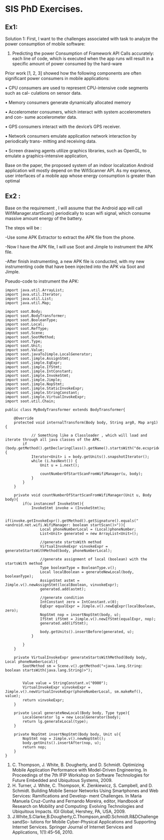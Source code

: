 # SIS PhD Exercises.

## Ex1:

Solution 1:
First, I want to the challenges associated with task to analyze the power consumption of mobile software:
1) Predicting the power Consumption of Framework API Calls accurately: each line of code, which is executed when the app runs  will result in a specific amount of power consumed by the hard-ware

Prior work [1, 2, 3] showed how the following components are often significant power consumers in mobile applications:

• CPU consumers are used to represent CPU-intensive code segments such as cal- culations on sensor data.

• Memory consumers generate dynamically allocated memory

• Accelerometer consumers, which interact with system accelerometers and con- sume accelerometer data.

• GPS consumers interact with the device’s GPS receiver.

• Network consumers emulate application network interaction by periodically trans- mitting and receiving data.

• Screen drawing agents utilize graphics libraries, such as OpenGL, to emulate a graphics-intensive application,

Base on the paper, the proposed system of an indoor localization Android application will mostly depend on the WifiScanner API.
As my exprience, user interfaces of a mobile app whose energy consumption is greater than optimal

## Ex2 :

Base on the requirement , I will assume that the Android app will call WifiManager.startScan() periodically to scan wifi signal, which consume massive amount energy of the battery.

The steps will be :

-Use some APK Extractor to extract the APK file from the phone.

-Now I have the APK file, I will use Soot and Jimple to instrument the APK file.

-After finish instrumenting, a new APK file is conducted, with my new instrumenting code that have been injected into the APK via Soot and Jimple.

Pseudo-code to instrument the APK:
```
import java.util.ArrayList;
import java.util.Iterator;
import java.util.List;
import java.util.Map;

import soot.Body;
import soot.BodyTransformer;
import soot.BooleanType;
import soot.Local;
import soot.RefType;
import soot.Scene;
import soot.SootMethod;
import soot.Type;
import soot.Unit;
import soot.Value;
import soot.javaToJimple.LocalGenerator;
import soot.jimple.AssignStmt;
import soot.jimple.EqExpr;
import soot.jimple.IfStmt;
import soot.jimple.IntConstant;
import soot.jimple.InvokeStmt;
import soot.jimple.Jimple;
import soot.jimple.NopStmt;
import soot.jimple.StaticInvokeExpr;
import soot.jimple.StringConstant;
import soot.jimple.VirtualInvokeExpr;
import soot.util.Chain;

public class MyBodyTransformer extends BodyTransformer{

	@Override
	protected void internalTransform(Body body, String arg0, Map arg1) {
	
	        // Something like a Classloader , which will load and iterate through all java classes of the APK.
		if (body.getMethod().getDeclaringClass().getName().startsWith("de.ecspride")) {
			Iterator<Unit> i = body.getUnits().snapshotIterator();
			while (i.hasNext()) {
				Unit u = i.next();

				countNumberOfStartScanFromWifiManager(u, body);
			}
		}
	}

	private void countNumberOfStartScanFromWifiManager(Unit u, Body body){		
		if(u instanceof InvokeStmt){
			InvokeStmt invoke = (InvokeStmt)u;
			
			if(invoke.getInvokeExpr().getMethod().getSignature().equals("<android.net.wifi.WifiManager: boolean startScan()>")){
				Local phoneNumberLocal = (Local)phoneNumber;
				List<Unit> generated = new ArrayList<Unit>();
				
				//generate startsWith method
				VirtualInvokeExpr vinvokeExpr = generateStartsWithMethod(body, phoneNumberLocal);
				
				//generate assignment of local (boolean) with the startsWith method
				Type booleanType = BooleanType.v();
				Local localBoolean = generateNewLocal(body, booleanType);
				AssignStmt astmt = Jimple.v().newAssignStmt(localBoolean, vinvokeExpr);
				generated.add(astmt);
				
				//generate condition
				IntConstant zero = IntConstant.v(0);
				EqExpr equalExpr = Jimple.v().newEqExpr(localBoolean, zero);
				NopStmt nop = insertNopStmt(body, u);
				IfStmt ifStmt = Jimple.v().newIfStmt(equalExpr, nop);
				generated.add(ifStmt);
				
				body.getUnits().insertBefore(generated, u);
			}
				
		}
	}
	
	private VirtualInvokeExpr generateStartsWithMethod(Body body, Local phoneNumberLocal){
		SootMethod sm = Scene.v().getMethod("<java.lang.String: boolean startsWith(java.lang.String)>");
		
		
		Value value = StringConstant.v("0900");
		VirtualInvokeExpr vinvokeExpr = Jimple.v().newVirtualInvokeExpr(phoneNumberLocal, sm.makeRef(), value);
		return vinvokeExpr;
	}
	
	private Local generateNewLocal(Body body, Type type){
		LocalGenerator lg = new LocalGenerator(body);
		return lg.generateLocal(type);
	}	
	
	private NopStmt insertNopStmt(Body body, Unit u){
		NopStmt nop = Jimple.v().newNopStmt();
		body.getUnits().insertAfter(nop, u);
		return nop;
	}
}

```



1. C. Thompson, J. White, B. Dougherty, and D. Schmidt. Optimizing Mobile Application
Performance with Model-Driven Engineering. In Proceedings of the 7th IFIP Workshop on
Software Technologies for Future Embedded and Ubiquitous Systems, 2009.
2. H. Turner, J. White, C. Thompson, K. Zienkiewicz, S. Campbell, and D. Schmidt. Building Mobile Sensor Networks Using Smartphones and Web Services: Ramifications and Develop- ment Challenges. In Maria Manuela Cruz-Cunha and Fernando Moreira, editor, Handbook of Research on Mobility and Computing: Evolving Technologies and Ubiquitous Impacts.
IGI Global, Hershey, PA, USA, 2009.
3. J.White,S.Clarke,B.Dougherty,C.Thompson,andD.Schmidt.R&DChallengesandSo-
lutions for Mobile Cyber-Physical Applications and Supporting Internet Services. Springer
Journal of Internet Services and Applications, 1(1):45–56, 2010.

